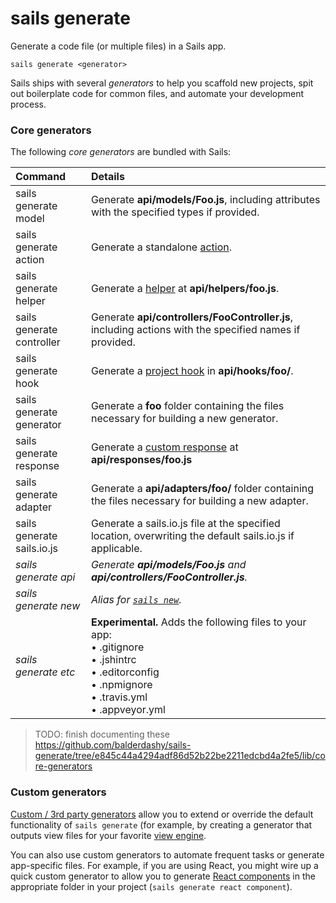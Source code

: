 # sails generate

Generate a code file (or multiple files) in a Sails app.

```usage
sails generate <generator>
```

Sails ships with several _generators_ to help you scaffold new projects, spit out boilerplate code for common files, and automate your development process.

### Core generators

The following _core generators_ are bundled with Sails:

|  Command                        | Details               |
|:--------------------------------|:----------------------|
| sails generate model            | Generate **api/models/Foo.js**, including attributes with the specified types if provided.
| sails generate action           | Generate a standalone [action](https://sailsjs.com/documentation/concepts/actions-and-controllers/generating-actions-and-controllers#?generating-standalone-actions).
| sails generate helper           | Generate a [helper](https://sailsjs.com/documentation/concepts/helpers) at **api/helpers/foo.js**.
| sails generate controller       | Generate **api/controllers/FooController.js**, including actions with the specified names if provided.
| sails generate hook             | Generate a [project hook](https://sailsjs.com/documentation/concepts/extending-sails/hooks/project-hooks) in **api/hooks/foo/**.
| sails generate generator        | Generate a **foo** folder containing the files necessary for building a new generator.
| sails generate response         | Generate a [custom response](sailsjs.com/documentation/concepts/extending-sails/custom-responses) at **api/responses/foo.js**
| sails generate adapter          | Generate a **api/adapters/foo/** folder containing the files necessary for building a new adapter.
| sails generate sails.io.js      | Generate a sails.io.js file at the specified location, overwriting the default sails.io.js if applicable.
| _sails generate api_            | _Generate **api/models/Foo.js** and **api/controllers/FooController.js**._
| _sails generate new_            | _Alias for [`sails new`](https://sailsjs.com/documentation/reference/cli/sails-new)._
| _sails generate etc_            | **Experimental.** Adds the following files to your app:<br/>&bull; .gitignore <br/>&bull; .jshintrc <br/>&bull; .editorconfig <br/>&bull; .npmignore <br/>&bull; .travis.yml <br/>&bull; .appveyor.yml


> TODO: finish documenting these https://github.com/balderdashy/sails-generate/tree/e845c44a4294adf86d52b22be2211edcbd4a2fe5/lib/core-generators


### Custom generators

[Custom / 3rd party generators](https://sailsjs.com/documentation/concepts/extending-sails/generators) allow you to extend or override the default functionality of `sails generate` (for example, by creating a generator that outputs view files for your favorite [view engine](https://sailsjs.com/documentation/concepts/views/view-engines).

You can also use custom generators to automate frequent tasks or generate app-specific files.  For example, if you are using React, you might wire up a quick custom generator to allow you to generate [React components](https://facebook.github.io/react/docs/react-component.html) in the appropriate folder in your project (`sails generate react component`).

<docmeta name="displayName" value="sails generate">
<docmeta name="pageType" value="command">

